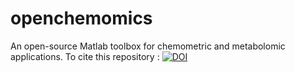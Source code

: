 # openchemomics
An open-source Matlab toolbox for chemometric and metabolomic applications.
To cite this repository : [![DOI](https://sandbox.zenodo.org/badge/359422781.svg)](https://sandbox.zenodo.org/badge/latestdoi/359422781)
